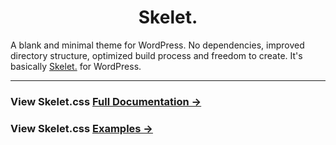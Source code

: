 <h1 align='center'>Skelet.</h1>


A blank and minimal theme for WordPress. No dependencies, improved directory structure, optimized build process and freedom to create. It's basically [Skelet.](https://selekkt.dk/git/skelet) for WordPress.

---

### View Skelet.css [Full Documentation →](https://selekkt.dk/skelet/v3/)
### View Skelet.css [Examples →](https://selekkt.dk/skelet/v3/#examples)
